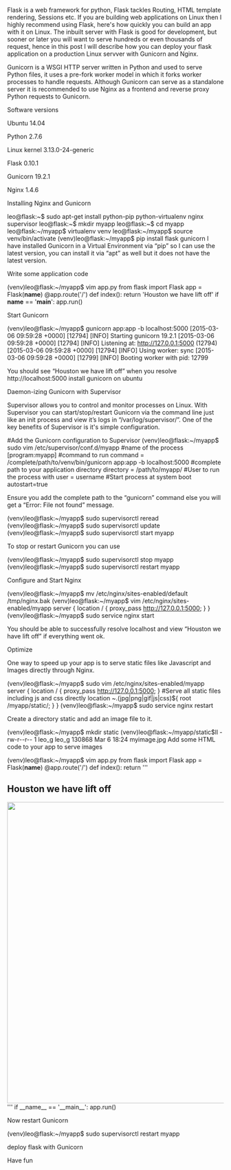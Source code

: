 Flask is a web framework for python, Flask tackles Routing, HTML template rendering, Sessions etc. If you are building web applications on Linux then I highly recommend using Flask, here's how quickly you can build an app with it on Linux.
The inbuilt server with Flask is good for development, but sooner or later you will want to serve hundreds or even thousands of request, hence in this post I will describe how you can deploy your flask application on a production Linux servver with Gunicorn and Nginx.

Gunicorn is a WSGI HTTP server written in Python and used to serve Python files, it uses a pre-fork worker model in which it forks worker processes to handle requests. Although Gunicorn can serve as a standalone server it is recommended to use Nginx as a frontend and reverse proxy Python requests to Gunicorn.

Software versions

Ubuntu 14.04

Python 2.7.6

Linux kernel  3.13.0-24-generic

Flask 0.10.1

Gunicorn 19.2.1

Nginx  1.4.6

Installing  Nginx and Gunicorn 

leo@flask:~$ sudo  apt-get install python-pip python-virtualenv nginx supervisor
leo@flask:~$ mkdir myapp
leo@flask:~$ cd myapp
leo@flask:~/myapp$ virtualenv venv
leo@flask:~/myapp$ source venv/bin/activate
(venv)leo@flask:~/myapp$ pip install flask gunicorn
I have installed Gunicorn in a Virtual Environment via “pip” so I can use the latest version, you can install it via “apt” as well but it does not have the latest version.

Write some application code

(venv)leo@flask:~/myapp$ vim app.py
from flask import Flask
app = Flask(__name__)
@app.route('/')
def index():
 return 'Houston we have lift off'
if __name__ == '__main__':
app.run()

Start Gunicorn

(venv)leo@flask:~/myapp$ gunicorn app:app -b localhost:5000
[2015-03-06 09:59:28 +0000] [12794] [INFO] Starting gunicorn 19.2.1
[2015-03-06 09:59:28 +0000] [12794] [INFO] Listening at: http://127.0.0.1:5000 (12794)
[2015-03-06 09:59:28 +0000] [12794] [INFO] Using worker: sync
[2015-03-06 09:59:28 +0000] [12799] [INFO] Booting worker with pid: 12799

You should see “Houston we have lift off”  when you resolve http://localhost:5000
install gunicorn on ubuntu

Daemon-izing Gunicorn with Supervisor

Supervisor allows you to control and monitor  processes on  Linux. With Supervisor you can start/stop/restart Gunicorn via the command line just like an init process and view it’s logs in “/var/log/supervisor/”. One of the key benefits of Supervisor is it's simple configuration.

#Add the Gunicorn configuration to Supervisor
(venv)leo@flask:~/myapp$ sudo vim /etc/supervisor/conf.d/myapp
#name of the process
[program:myapp]
#command to run
command = /complete/path/to/venv/bin/gunicorn app:app -b localhost:5000
#complete path to your application directory
directory = /path/to/myapp/
#User to run the process with
user = username
#Start process at system boot
autostart=true

Ensure you add the complete path to the “gunicorn” command else you will get a “Error: File not found” message.

(venv)leo@flask:~/myapp$ sudo supervisorctl reread
(venv)leo@flask:~/myapp$ sudo supervisorctl update
(venv)leo@flask:~/myapp$ sudo supervisorctl start myapp

To stop or  restart Gunicorn you can use

(venv)leo@flask:~/myapp$ sudo supervisorctl stop myapp
(venv)leo@flask:~/myapp$ sudo supervisorctl restart myapp

Configure  and Start Nginx

(venv)leo@flask:~/myapp$ mv /etc/nginx/sites-enabled/default /tmp/nginx.bak
(venv)leo@flask:~/myapp$ vim /etc/nginx/sites-enabled/myapp
server {
location / {
proxy_pass http://127.0.0.1:5000;
}
}
(venv)leo@flask:~/myapp$ sudo service nginx start

You should be able to successfully resolve localhost and view “Houston we have lift off” if everything went ok.

Optimize

One way to speed up your app is to serve static files like Javascript and Images directly through Nginx.

(venv)leo@flask:~/myapp$ sudo vim /etc/nginx/sites-enabled/myapp
server {
location / {
proxy_pass http://127.0.0.1:5000;
}
#Serve all static files including js and css directly
location ~\.(jpg|png|gif|js|css)${
root /myapp/static/;
}
}
(venv)leo@flask:~/myapp$ sudo service nginx restart

Create a directory static and add an image file to it.

(venv)leo@flask:~/myapp$ mkdir static
(venv)leo@flask:~/myapp/static$ll
-rw-r--r-- 1 leo_g leo_g 130868 Mar  6 18:24 myimage.jpg
Add some HTML code to your app to serve images

(venv)leo@flask:~/myapp$ vim app.py
from flask import Flask
app = Flask(__name__)
@app.route('/')
def index():
 return '''<html> <body>
 <h2>Houston we have lift off</h2>
 <img src="myimage.jpg" height="700">
 </body></html>'''
if __name__ == '__main__':
app.run()

Now restart Gunicorn

(venv)leo@flask:~/myapp$ sudo supervisorctl restart myapp

deploy flask with Gunicorn

Have fun

